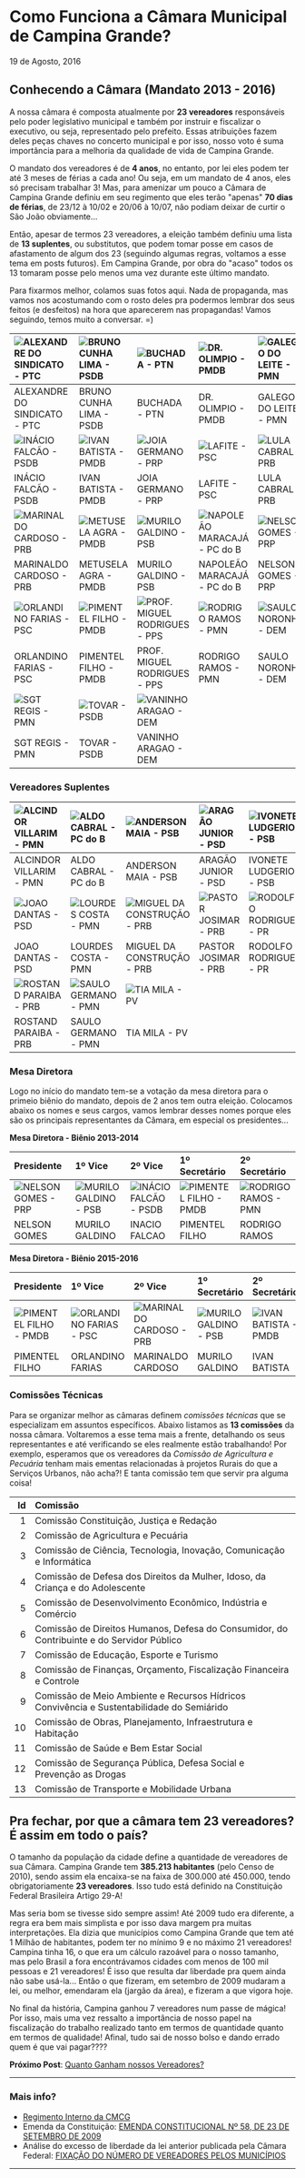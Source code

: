 Como Funciona a Câmara Municipal de Campina Grande?
================
19 de Agosto, 2016

Conhecendo a Câmara (Mandato 2013 - 2016)
-----------------------------------------

A nossa câmara é composta atualmente por **23 vereadores** responsáveis pelo poder legislativo municipal e também por instruir e fiscalizar o executivo, ou seja, representado pelo prefeito. Essas atribuições fazem deles peças chaves no concerto municipal e por isso, nosso voto é suma importância para a melhoria da qualidade de vida de Campina Grande.

O mandato dos vereadores é de **4 anos**, no entanto, por lei eles podem ter até 3 meses de férias a cada ano! Ou seja, em um mandato de 4 anos, eles só precisam trabalhar 3! Mas, para amenizar um pouco a Câmara de Campina Grande definiu em seu regimento que eles terão "apenas" **70 dias de férias**, de 23/12 à 10/02 e 20/06 à 10/07, não podiam deixar de curtir o São João obviamente...

Então, apesar de termos 23 vereadores, a eleição também definiu uma lista de **13 suplentes**, ou substitutos, que podem tomar posse em casos de afastamento de algum dos 23 (seguindo algumas regras, voltamos a esse tema em posts futuros). Em Campina Grande, por obra do "acaso" todos os 13 tomaram posse pelo menos uma vez durante este último mandato.

Para fixarmos melhor, colamos suas fotos aqui. Nada de propaganda, mas vamos nos acostumando com o rosto deles pra podermos lembrar dos seus feitos (e desfeitos) na hora que aparecerem nas propagandas! Vamos seguindo, temos muito a conversar. =)

<!-- ### Vereadores Eleitos -->
| ![ALEXANDRE DO SINDICATO - PTC](img/vereadores_photos/alexandre_do_sindicato.jpg) | ![BRUNO CUNHA LIMA - PSDB](img/vereadores_photos/bruno_cunha_lima.jpg) | ![BUCHADA - PTN](img/vereadores_photos/buchada.jpg)                              | ![DR. OLIMPIO - PMDB](img/vereadores_photos/dr_olimpio.jpg)                 | ![GALEGO DO LEITE - PMN](img/vereadores_photos/galego_do_leite.jpg) |
|:----------------------------------------------------------------------------------|:-----------------------------------------------------------------------|:---------------------------------------------------------------------------------|:----------------------------------------------------------------------------|:--------------------------------------------------------------------|
| ALEXANDRE DO SINDICATO - PTC                                                      | BRUNO CUNHA LIMA - PSDB                                                | BUCHADA - PTN                                                                    | DR. OLIMPIO - PMDB                                                          | GALEGO DO LEITE - PMN                                               |
| ![INÁCIO FALCÃO - PSDB](img/vereadores_photos/inacio_falcao.jpg)                  | ![IVAN BATISTA - PMDB](img/vereadores_photos/ivan_batista.jpg)         | ![JOIA GERMANO - PRP](img/vereadores_photos/joia_germano.jpg)                    | ![LAFITE - PSC](img/vereadores_photos/lafite.jpg)                           | ![LULA CABRAL - PRB](img/vereadores_photos/lula_cabral.jpg)         |
| INÁCIO FALCÃO - PSDB                                                              | IVAN BATISTA - PMDB                                                    | JOIA GERMANO - PRP                                                               | LAFITE - PSC                                                                | LULA CABRAL - PRB                                                   |
| ![MARINALDO CARDOSO - PRB](img/vereadores_photos/marinaldo_cardoso.jpg)           | ![METUSELA AGRA - PMDB](img/vereadores_photos/metusela_agra.jpg)       | ![MURILO GALDINO - PSB](img/vereadores_photos/murilo_galdino.jpg)                | ![NAPOLEÃO MARACAJÁ - PC do B](img/vereadores_photos/napoleao_maracaja.jpg) | ![NELSON GOMES - PRP](img/vereadores_photos/nelson_gomes.jpg)       |
| MARINALDO CARDOSO - PRB                                                           | METUSELA AGRA - PMDB                                                   | MURILO GALDINO - PSB                                                             | NAPOLEÃO MARACAJÁ - PC do B                                                 | NELSON GOMES - PRP                                                  |
| ![ORLANDINO FARIAS - PSC](img/vereadores_photos/orlandino_farias.jpg)             | ![PIMENTEL FILHO - PMDB](img/vereadores_photos/pimentel_filho.jpg)     | ![PROF. MIGUEL RODRIGUES - PPS](img/vereadores_photos/prof_miguel_rodrigues.jpg) | ![RODRIGO RAMOS - PMN](img/vereadores_photos/rodrigo_ramos.jpg)             | ![SAULO NORONHA - DEM](img/vereadores_photos/saulo_noronha.jpg)     |
| ORLANDINO FARIAS - PSC                                                            | PIMENTEL FILHO - PMDB                                                  | PROF. MIGUEL RODRIGUES - PPS                                                     | RODRIGO RAMOS - PMN                                                         | SAULO NORONHA - DEM                                                 |
| ![SGT REGIS - PMN](img/vereadores_photos/sgt_regis.jpg)                           | ![TOVAR - PSDB](img/vereadores_photos/tovar.jpg)                       | ![VANINHO ARAGAO - DEM](img/vereadores_photos/vaninho_aragao.jpg)                |                                                                             |                                                                     |
| SGT REGIS - PMN                                                                   | TOVAR - PSDB                                                           | VANINHO ARAGAO - DEM                                                             |                                                                             |                                                                     |

### Vereadores Suplentes

| ![ALCINDOR VILLARIM - PMN](img/vereadores_photos/alcindor_villarim.jpg) | ![ALDO CABRAL - PC do B](img/vereadores_photos/aldo_cabral.jpg) | ![ANDERSON MAIA - PSB](img/vereadores_photos/anderson_maia.jpg)               | ![ARAGÃO JUNIOR - PSD](img/vereadores_photos/aragao_junior.jpg)   | ![IVONETE LUDGERIO - PSB](img/vereadores_photos/ivonete_ludgerio.jpg)  |
|:------------------------------------------------------------------------|:----------------------------------------------------------------|:------------------------------------------------------------------------------|:------------------------------------------------------------------|:-----------------------------------------------------------------------|
| ALCINDOR VILLARIM - PMN                                                 | ALDO CABRAL - PC do B                                           | ANDERSON MAIA - PSB                                                           | ARAGÃO JUNIOR - PSD                                               | IVONETE LUDGERIO - PSB                                                 |
| ![JOAO DANTAS - PSD](img/vereadores_photos/joao_dantas.jpg)             | ![LOURDES COSTA - PMN](img/vereadores_photos/lourdes_costa.jpg) | ![MIGUEL DA CONSTRUÇÃO - PRB](img/vereadores_photos/miguel_da_construcao.jpg) | ![PASTOR JOSIMAR - PRB](img/vereadores_photos/pastor_josimar.jpg) | ![RODOLFO RODRIGUES - PR](img/vereadores_photos/rodolfo_rodrigues.jpg) |
| JOAO DANTAS - PSD                                                       | LOURDES COSTA - PMN                                             | MIGUEL DA CONSTRUÇÃO - PRB                                                    | PASTOR JOSIMAR - PRB                                              | RODOLFO RODRIGUES - PR                                                 |
| ![ROSTAND PARAIBA - PRB](img/vereadores_photos/rostand_paraiba.jpg)     | ![SAULO GERMANO - PMN](img/vereadores_photos/saulo_germano.jpg) | ![TIA MILA - PV](img/vereadores_photos/tia_mila.jpg)                          |                                                                   |                                                                        |
| ROSTAND PARAIBA - PRB                                                   | SAULO GERMANO - PMN                                             | TIA MILA - PV                                                                 |                                                                   |                                                                        |

### Mesa Diretora

Logo no início do mandato tem-se a votação da mesa diretora para o primeio biênio do mandato, depois de 2 anos tem outra eleição. Colocamos abaixo os nomes e seus cargos, vamos lembrar desses nomes porque eles são os principais representantes da Câmara, em especial os presidentes...

**Mesa Diretora - Biênio 2013-2014**

| Presidente                                                    | 1º Vice                                                           | 2º Vice                                                          | 1º Secretário                                                      | 2º Secretário                                                   |
|:--------------------------------------------------------------|:------------------------------------------------------------------|:-----------------------------------------------------------------|:-------------------------------------------------------------------|:----------------------------------------------------------------|
| ![NELSON GOMES - PRP](img/vereadores_photos/nelson_gomes.jpg) | ![MURILO GALDINO - PSB](img/vereadores_photos/murilo_galdino.jpg) | ![INÁCIO FALCÃO - PSDB](img/vereadores_photos/inacio_falcao.jpg) | ![PIMENTEL FILHO - PMDB](img/vereadores_photos/pimentel_filho.jpg) | ![RODRIGO RAMOS - PMN](img/vereadores_photos/rodrigo_ramos.jpg) |
| NELSON GOMES                                                  | MURILO GALDINO                                                    | INACIO FALCAO                                                    | PIMENTEL FILHO                                                     | RODRIGO RAMOS                                                   |

**Mesa Diretora - Biênio 2015-2016**

| Presidente                                                         | 1º Vice                                                               | 2º Vice                                                                 | 1º Secretário                                                     | 2º Secretário                                                  |
|:-------------------------------------------------------------------|:----------------------------------------------------------------------|:------------------------------------------------------------------------|:------------------------------------------------------------------|:---------------------------------------------------------------|
| ![PIMENTEL FILHO - PMDB](img/vereadores_photos/pimentel_filho.jpg) | ![ORLANDINO FARIAS - PSC](img/vereadores_photos/orlandino_farias.jpg) | ![MARINALDO CARDOSO - PRB](img/vereadores_photos/marinaldo_cardoso.jpg) | ![MURILO GALDINO - PSB](img/vereadores_photos/murilo_galdino.jpg) | ![IVAN BATISTA - PMDB](img/vereadores_photos/ivan_batista.jpg) |
| PIMENTEL FILHO                                                     | ORLANDINO FARIAS                                                      | MARINALDO CARDOSO                                                       | MURILO GALDINO                                                    | IVAN BATISTA                                                   |

### Comissões Técnicas

Para se organizar melhor as câmaras definem *comissões técnicas* que se especializam em assuntos específicos. Abaixo listamos as **13 comissões** da nossa câmara. Voltaremos a esse tema mais a frente, detalhando os seus representantes e até verificando se eles realmente estão trabalhando! Por exemplo, esperamos que os vereadores da *Comissão de Agricultura e Pecuária* tenham mais ementas relacionadas à projetos Rurais do que a Serviços Urbanos, não acha?! E tanta comissão tem que servir pra alguma coisa!

|   Id| Comissão                                                                                  |
|----:|:------------------------------------------------------------------------------------------|
|    1| Comissão Constituição, Justiça e Redação                                                  |
|    2| Comissão de Agricultura e Pecuária                                                        |
|    3| Comissão de Ciência, Tecnologia, Inovação, Comunicação e Informática                      |
|    4| Comissão de Defesa dos Direitos da Mulher, Idoso, da Criança e do Adolescente             |
|    5| Comissão de Desenvolvimento Econômico, Indústria e Comércio                               |
|    6| Comissão de Direitos Humanos, Defesa do Consumidor, do Contribuinte e do Servidor Público |
|    7| Comissão de Educação, Esporte e Turismo                                                   |
|    8| Comissão de Finanças, Orçamento, Fiscalização Financeira e Controle                       |
|    9| Comissão de Meio Ambiente e Recursos Hídricos Convivência e Sustentabilidade do Semiárido |
|   10| Comissão de Obras, Planejamento, Infraestrutura e Habitação                               |
|   11| Comissão de Saúde e Bem Estar Social                                                      |
|   12| Comissão de Segurança Pública, Defesa Social e Prevenção as Drogas                        |
|   13| Comissão de Transporte e Mobilidade Urbana                                                |

Pra fechar, por que a câmara tem 23 vereadores? É assim em todo o país?
-----------------------------------------------------------------------

O tamanho da população da cidade define a quantidade de vereadores de sua Câmara. Campina Grande tem **385.213 habitantes** (pelo Censo de 2010), sendo assim ela encaixa-se na faixa de 300.000 até 450.000, tendo obrigatoriamente **23 vereadores**. Isso tudo está definido na Constituição Federal Brasileira Artigo 29-A!

Mas seria bom se tivesse sido sempre assim! Até 2009 tudo era diferente, a regra era bem mais simplista e por isso dava margem pra muitas interpretações. Ela dizia que municípios como Campina Grande que tem até 1 Milhão de habitantes, podem ter no mínimo 9 e no máximo 21 vereadores! Campina tinha 16, o que era um cálculo razoável para o nosso tamanho, mas pelo Brasil a fora encontrávamos cidades com menos de 100 mil pessoas e 21 vereadores! É isso que resulta dar liberdade pra quem ainda não sabe usá-la... Então o que fizeram, em setembro de 2009 mudaram a lei, ou melhor, emendaram ela (jargão da área), e fizeram a que vigora hoje.

No final da história, Campina ganhou 7 vereadores num passe de mágica! Por isso, mais uma vez ressalto a importância de nosso papel na fiscalização do trabalho realizado tanto em termos de quantidade quanto em termos de qualidade! Afinal, tudo sai de nosso bolso e dando errado quem é que vai pagar????

**Próximo Post**: [Quanto Ganham nossos Vereadores?](quanto_ganham.md)

------------------------------------------------------------------------

### Mais info?

-   [Regimento Interno da CMCG](https://www.campinagrande.pb.leg.br/wp-content/uploads/2014/03/REGIMENTO-INTERNO-CMCG-ATUALIZADO.pdf)
-   Emenda da Constituição: [EMENDA CONSTITUCIONAL Nº 58, DE 23 DE SETEMBRO DE 2009](http://www.planalto.gov.br/ccivil_03/constituicao/emendas/emc/emc58.htm)
-   Análise do excesso de liberdade da lei anterior publicada pela Câmara Federal: [FIXAÇÃO DO NÚMERO DE VEREADORES PELOS MUNICÍPIOS](http://www2.camara.leg.br/documentos-e-pesquisa/publicacoes/estnottec/areas-da-conle/tema6/2010_10930.pdf)

------------------------------------------------------------------------
